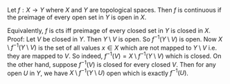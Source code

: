 Let $f:X\to Y$ where $X$ and $Y$ are topological spaces. Then $f$ is continuous if the preimage of every open set in $Y$ is open in $X$.

Equivalently, $f$ is cts iff preimage of every closed set in $Y$ is closed in $X$. 
Proof: Let $V$ be closed in $Y$. Then $Y\setminus V$ is open. So $f^{-1}(Y\setminus V)$ is open. Now $X\setminus f^{-1}(Y\setminus V)$ is the set of all values $x\in X$ which are not mapped to $Y\setminus V$ i.e. they are mapped to $V$. So indeed, $f^{-1}(V)=X\setminus f^{-1}(Y\setminus V)$ which is closed.
On the other hand, suppose $f^{-1}(V)$ is closed for every closed $V$. Then for any open $U$ in $Y$, we have $X\setminus f^{-1}(Y\setminus U)$ open which is exactly $f^{-1}(U)$.
